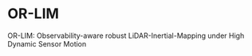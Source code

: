 # OR-LIM
OR-LIM: Observability-aware robust LiDAR-Inertial-Mapping  under High Dynamic Sensor Motion
